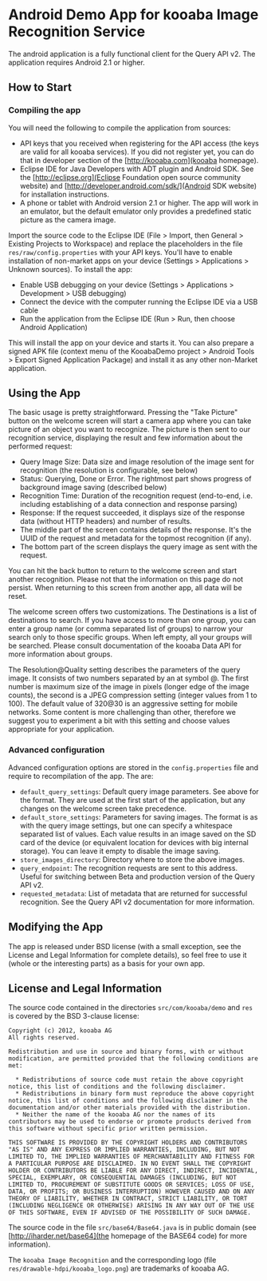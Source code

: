 # Android Demo App for kooaba Image Recognition Service

The android application is a fully functional client for the Query API v2. The application requires Android 2.1 or higher.


## How to Start

### Compiling the app

You will need the following to compile the application from sources:

* API keys that you received when registering for the API access (the keys are valid for all kooaba services). If you did not register yet, you can do that in developer section of the [http://kooaba.com](kooaba homepage).
* Eclipse IDE for Java Developers with ADT plugin and Android SDK. See the [http://eclipse.org](Eclipse Foundation open source community website) and [http://developer.android.com/sdk/](Android SDK website) for installation instructions.
* A phone or tablet with Android version 2.1 or higher. The app will work in an emulator, but the default emulator only provides a predefined static picture as the camera image.

Import the source code to the Eclipse IDE (File > Import, then General > Existing Projects to Workspace) and replace the placeholders in the file `res/raw/config.properties` with your API keys. You'll have to enable installation of non-market apps on your device (Settings > Applications > Unknown sources). To install the app:

* Enable USB debugging on your device (Settings > Applications > Development > USB debugging)
* Connect the device with the computer running the Eclipse IDE via a USB cable
* Run the application from the Eclipse IDE (Run > Run, then choose Android Application)

This will install the app on your device and starts it. You can also prepare a signed APK file (context menu of the KooabaDemo project > Android Tools > Export Signed Application Package) and install it as any other non-Market application.


## Using the App

The basic usage is pretty straightforward. Pressing the "Take Picture" button on the welcome screen will start a camera app where you can take picture of an object you want to recognize. The picture is then sent to our recognition service, displaying the result and few information about the performed request:

* Query Image Size: Data size and image resolution of the image sent for recognition (the resolution is configurable, see below)
* Status: Querying, Done or Error. The rightmost part shows progress of background image saving (described below)
* Recognition Time: Duration of the recognition request (end-to-end, i.e. including establishing of a data connection and response parsing)
* Response: If the request succeeded, it displays size of the response data (without HTTP headers) and number of results.
* The middle part of the screen contains details of the response. It's the UUID of the request and metadata for the topmost recognition (if any).
* The bottom part of the screen displays the query image as sent with the request.

You can hit the back button to return to the welcome screen and start another recognition. Please not that the information on this page do not persist. When returning to this screen from another app, all data will be reset.

The welcome screen offers two customizations. The Destinations is a list of destinations to search. If you have access to more than one group, you can enter a group name (or comma separated list of groups) to narrow your search only to those specific groups. When left empty, all your groups will be searched. Please consult documentation of the kooaba Data API for more information about groups.

The Resolution@Quality setting describes the parameters of the query image. It consists of two numbers separated by an at symbol @. The first number is maximum size of the image in pixels (longer edge of the image counts), the second is a JPEG compression setting (integer values from 1 to 100). The default value of 320@30 is an aggressive setting for mobile networks. Some content is more challenging than other, therefore we suggest you to experiment a bit with this setting and choose values appropriate for your application.

### Advanced configuration

Advanced configuration options are stored in the `config.properties` file and require to recompilation of the app. The are:

* `default_query_settings`: Default query image parameters. See above for the format. They are used at the first start of the application, but any changes on the welcome screen take precedence.
* `default_store_settings`: Parameters for saving images. The format is as with the query image settings, but one can specify a whitespace separated list of values. Each value results in an image saved on the SD card of the device (or equivalent location for devices with big internal storage). You can leave it empty to disable the image saving.
* `store_images_directory`: Directory where to store the above images.
* `query_endpoint`: The recognition requests are sent to this address. Useful for switching between Beta and production version of the Query API v2.
* `requested_metadata`: List of metadata that are returned for successful recognition. See the Query API v2 documentation for more information.


## Modifying the App

The app is released under BSD license (with a small exception, see the License and Legal Information for complete details), so feel free to use it (whole or the interesting parts) as a basis for your own app.


## License and Legal Information

The source code contained in the directories `src/com/kooaba/demo` and `res` is covered by the BSD 3-clause license:

````
Copyright (c) 2012, kooaba AG
All rights reserved.

Redistribution and use in source and binary forms, with or without modification, are permitted provided that the following conditions are met:

  * Redistributions of source code must retain the above copyright notice, this list of conditions and the following disclaimer.
  * Redistributions in binary form must reproduce the above copyright notice, this list of conditions and the following disclaimer in the documentation and/or other materials provided with the distribution.
  * Neither the name of the kooaba AG nor the names of its contributors may be used to endorse or promote products derived from this software without specific prior written permission.

THIS SOFTWARE IS PROVIDED BY THE COPYRIGHT HOLDERS AND CONTRIBUTORS "AS IS" AND ANY EXPRESS OR IMPLIED WARRANTIES, INCLUDING, BUT NOT LIMITED TO, THE IMPLIED WARRANTIES OF MERCHANTABILITY AND FITNESS FOR A PARTICULAR PURPOSE ARE DISCLAIMED. IN NO EVENT SHALL THE COPYRIGHT HOLDER OR CONTRIBUTORS BE LIABLE FOR ANY DIRECT, INDIRECT, INCIDENTAL, SPECIAL, EXEMPLARY, OR CONSEQUENTIAL DAMAGES (INCLUDING, BUT NOT LIMITED TO, PROCUREMENT OF SUBSTITUTE GOODS OR SERVICES; LOSS OF USE, DATA, OR PROFITS; OR BUSINESS INTERRUPTION) HOWEVER CAUSED AND ON ANY THEORY OF LIABILITY, WHETHER IN CONTRACT, STRICT LIABILITY, OR TORT (INCLUDING NEGLIGENCE OR OTHERWISE) ARISING IN ANY WAY OUT OF THE USE OF THIS SOFTWARE, EVEN IF ADVISED OF THE POSSIBILITY OF SUCH DAMAGE.
````

The source code in the file `src/base64/Base64.java` is in public domain (see [http://iharder.net/base64](the homepage of the BASE64 code) for more information).

The `kooaba Image Recognition` and the corresponding logo (file `res/drawable-hdpi/kooaba_logo.png`) are trademarks of kooaba AG.
